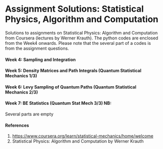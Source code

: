 # Assignment Solutions: Statistical Physics, Algorithm and Computation
Solutions to assignments on Statistical Physics: Algorithm and Computation from Coursera (lectures by Werner Krauth). The python codes are enclosed from the Week4 onwards. Please note that the several part of a codes is from the assignment questions.  

#### Week 4: Sampling and Integration 
#### Week 5: Density Matrices and Path Integrals (Quantum Statistical Mechanics 1/3)
#### Week 6: Levy Sampling of Quantum Paths (Quantum Statistical Mechanics 2/3)
#### Week 7: BE Statistics (Quantum Stat Mech 3/3) NB: 
Several parts are empty

#### References
1. https://www.coursera.org/learn/statistical-mechanics/home/welcome
2. Statistical Physics: Algorithm and Computation by Werner Krauth
